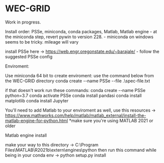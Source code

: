 # WEC-GRID

Work in progress.

Install order: PSSe, miniconda, conda packages, Matlab, Matlab engine
	- at the miniconda step, revert pywin to version 228. 
	- miniconda on windows seems to be tricky. mileage will vary

install PSSe here -> https://web.engr.oregonstate.edu/~barajale/
	- follow the suggested PSSe config

Enviroment:

Use miniconda 64 bit to create enviroment: use the command below from the WEC-GRID directory
    conda create --name PSSe --file .\spec-file.txt

if that doesn't work run these commands:
    conda create --name PSSe python=3.7 
    conda activate PSSe
    conda install pandasi
    conda install matplotlib
    conda install Jupyter

You'll need to add Matlab to your enviroment as well, use this resources 
    -> https://www.mathworks.com/help/matlab/matlab_external/install-the-matlab-engine-for-python.html
*make sure you're using MATLAB 2021 or older

Matlab engine install

make your way to this directory -> C:\Program Files\MATLAB\R2021b\extern\engines\python
then run this command while being in your conda env -> python setup.py install 



